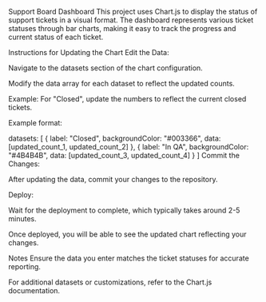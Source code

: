 Support Board Dashboard
This project uses Chart.js to display the status of support tickets in a visual format. The dashboard represents various ticket statuses through bar charts, making it easy to track the progress and current status of each ticket.

Instructions for Updating the Chart
Edit the Data:

Navigate to the datasets section of the chart configuration.

Modify the data array for each dataset to reflect the updated counts.

Example: For "Closed", update the numbers to reflect the current closed tickets.

Example format:

datasets: [
  {
    label: "Closed",
    backgroundColor: "#003366",
    data: [updated_count_1, updated_count_2]
  },
  {
    label: "In QA",
    backgroundColor: "#4B4B4B",
    data: [updated_count_3, updated_count_4]
  }
]
Commit the Changes:

After updating the data, commit your changes to the repository.

Deploy:

Wait for the deployment to complete, which typically takes around 2-5 minutes.

Once deployed, you will be able to see the updated chart reflecting your changes.

Notes
Ensure the data you enter matches the ticket statuses for accurate reporting.

For additional datasets or customizations, refer to the Chart.js documentation.
